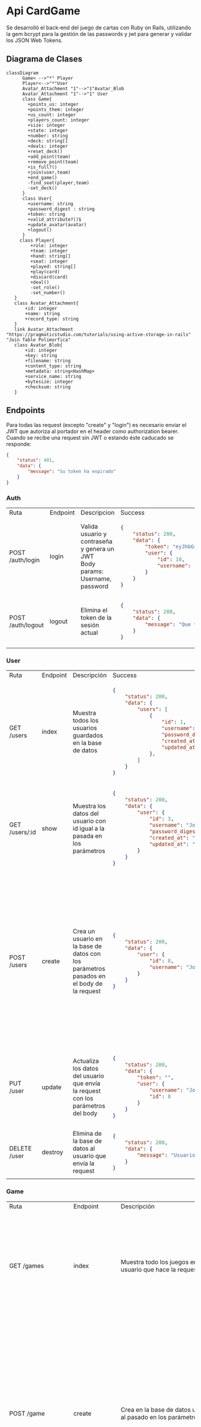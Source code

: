 # Api CardGame
Se desarrolló el back-end del juego de cartas con Ruby on Rails, utilizando la gem bcrypt para la gestión de las passwords y jwt para generar y validar los JSON Web Tokens.
## Diagrama de Clases
```mermaid
classDiagram
      Game< -->"*" Player
      Player<-->"*"User
	  Avatar_Attachment "1"-->"1"Avatar_Blob
	  Avatar_Attachment "1"-->"1" User
      class Game{
        +points_us: integer
		+points_them: integer
		+us_count: integer
		+players_count: integer
		+size: integer
		+state: integer
		+number: string
		+deck: string[]
		+deals: integer
		+reset_deck()
		+add_point(team)
		+remove_point(team)
		+is_full?()
		+join(user,team)
		+end_game()
		-find_seat(player,team)
		-set_deck()
      }
	  class User{
		+username: string
		+password_digest : string
		+token: string
		+valid_attribute?()$
		+update_avatar(avatar)
		+logout()
	  }
     class Player{
	     +role: integer
		 +team: integer
		 +hand: string[]
		 +seat: integer
		 +played: string[]
		 +play(card)
		 +discard(card)
		 +deal()
		 -set_role()
		 -set_number()		 
   }
   class Avatar_Attachment{
	   +id: integer
	   +name: string
	   +record_type: string
   }
   link Avatar_Attachment "https://pragmaticstudio.com/tutorials/using-active-storage-in-rails" "Join Table Polimorfica"
   class Avatar_Blob{
	   +id: integer
	   +key: string
	   +filename: string
	   +content_type: string
	   +metadata: string<HashMap>
	   +service_name: string
	   +bytesize: integer
	   +checksum: string
   }
```

## Endpoints
Para todas las request (excepto "create" y "login") es necesario enviar el JWT que autoriza al portador en el header como authorization bearer.<br/>Cuando se recibe una request sin JWT o estando éste caducado se responde:
```json
{
    "status": 401,
    "data": {
        "message": "Su token ha expirado"
    }
}
```
### Auth
<table>
<tr>
<td> Ruta </td> <td> Endpoint </td> <td> Descripcion </td> <td> Success </td> <td> Error </td>
</tr>  
<tr>
<td> POST /auth/login </td> 
<td>  login </td>  
<td> Valida usuario y contraseña y genera un JWT<br/>Body params: Username, password </td> 
<td> 

```json
{
    "status": 200,
    "data": {
        "token": "eyJhbGciOiJIUzI1NiJ9.eyJ1c2VyX2lkIjoxMCwiZXhwIjoxNjc3MzYyNzUzfQ.vtVXxuqmD4ZKsnio0UqrJCYWc8-Xy7NLoXjaTBpJsYY",
        "user": {
            "id": 10,
            "username": "JohnDoe"
        }
    }
}
```
</td> 
<td> 

```json
{
    "status": 403,
    "data": {
        "message": "Usuario o Contraseña Invalidos"
    }
}
```
</td>
</tr>
<tr>
<td> POST /auth/logout </td> 
<td> logout </td>  
<td> Elimina el token de la sesión actual </td> 
<td> 

```json
{
    "status": 200,
    "data": {
        "message": "Que vuelvas pronto :)"
    }
}
```
</td> 
<td> - </td>
</tr>
</table>

### User
<table>
<tr>
<td> Ruta </td> <td> Endpoint </td> <td> Descripción </td> <td> Success </td> <td> Error </td>
</tr>
<tr>
<td> GET /users </td> 
<td> index </td>  
<td> Muestra todos los usuarios guardados en la base de datos  </td> 	<td>

```json
{
    "status": 200,
    "data": {
        "users": [
            {
                "id": 1,
                "username": "John Doe",
                "password_digest": "$2a$12$1UmwWpYf/XwJ/Vs55DeB0eqEWFELaiJjDviaeq1pORJRnvtj7oSee",                
                "created_at": "2023-02-21T20:30:48.758Z",
                "updated_at": "2023-02-24T07:58:51.568Z"
            },            
        ]
    }
}		
```

</td> 
<td>-</td>
</tr>
<tr>
<td> GET /users/:id </td> 
<td> show </td> 
<td>Muestra los datos del usuario con id igual a la pasada en los parámetros</td> 
<td> 

```json
{
    "status": 200,
    "data": {
        "user": {
            "id": 3,
            "username": "John Doe",
            "password_digest": "$2a$12$wrF5twLOl12HB62.rE.jBO4ovfRpp28Au8TjnryXKmKPmPTCa6uEm",            
            "created_at": "2023-02-22T18:01:42.467Z",
            "updated_at": "2023-02-22T21:47:09.738Z"
        }
    }
}
```
</td> 
<td>

```json
{
    "status": 404,
    "data": {
        "message": "No se ha podido encontrar al usuario de id 3"
    }
}
```

</td>
</tr>
<tr>
<td> POST /users </td> 
<td> create </td> 
<td>  
Crea un usuario en la base de datos con los parámetros pasados en el body de la request
</td> 
<td>

```json
{
    "status": 200,
    "data": {
        "user": {
            "id": 8,
            "username": "John Doe",            
        }
    }
}
```
</td> 
<td>
Si el nombre de usuario ya existe en la BD:

```json
{
    "status": 400,
    "data": {
        "message": "Username Este nombre de usuario ya ha sido tomado"
    }
}
```
Si el nombre de usuario es muy corto:

```json
{
    "status": 400,
    "data": {
        "message": "Username El nombre es muy corto. Debe ser mayor a 3 caracteres"
    }
}
```
Si la contraseña es muy corta:

```json
{
    "status": 400,
    "data": {
        "message": "Password La contraseña es muy corta. Debe ser mayor a 8 caracteres"
    }
}
```
</td>
</tr>
<tr>
<td> PUT /user </td> 
<td> update </td> 
<td> Actualiza los datos del usuario que envía la request con los parámetros del body</td> 
<td>

```json
{
    "status": 200,
    "data": {
        "token": "",
        "user": {
            "username": "John Doe",
            "id": 8
        }
    }
}
```

</td> 
<td> 
Presenta los mismos mensajes de error de las validaciones en el endpoint create

```json
{
    "status": 400,
    "data": {
        "message": ""
    }
}
```
</td>
</tr>
<tr>
<td> DELETE /user </td> 
<td> destroy </td> 
<td>  Elimina de la base de datos al usuario que envía la request </td> 
<td>  

```json
{
    "status": 200,
    "data": {
        "message": "Usuario Eliminado con Exito"
    }
}
```

</td> 
<td> 

```json
{
	"status": 400, 
	"data": {
		"message": ""
	}
}
```

</td>
</tr>
</table>

### Game
<table>
<tr>
<td> Ruta </td> <td> Endpoint </td> <td> Descripción </td> <td> Success </td> <td> Error </td>
</tr>
<tr>
<td>GET /games  </td> 
<td> index </td> 
<td> Muestra todo los juegos en los que se encuentra el usuario que hace la request </td> 
<td> 

```json
{
    "status": 200,
    "data": {
        "games": [
            {
                "points_us": 0,
                "points_them": 0,
                "size": 2,
                "state": "started",
                "number": "JohnDoe#298",
                "created_at": "2023-02-22T18:03:00.217Z"
            },       
        ]
    }
}
```

 </td> 
<td> - </td>
</tr>
<tr>
<td> POST /game </td> 
<td> create </td> 
<td>  Crea en la base de datos un nuevo juego de tamaño igual al pasado en los parámetros del body</td> 
<td>

```json
{
    "status": 200,
    "data": {
        "game": {
            "points_us": 0,
            "points_them": 0,
            "players_count": 1,
            "size": 4,
            "state": "waiting",
            "number": "JohnDoe#36",
            "deals": 0,
            "created_at": "2023-02-25T02:31:21.464Z",
            "players": [
                {
                    "seat": 0,
                    "role": "admin",
                    "team": "us",
                    "played": [],
                    "user": {
                        "username": "elfran"
                    }
                }
            ]
        },
        "hand": []
    }
}
```
</td> 
<td>  

```json
{
	"status": 500, 
	"data": {
		"message": "Error at DataBase update"
	}
}
```
</td>
</tr>
<tr>
<td> POST /game/join</td> 
<td> join </td> 
<td> Ingresa a una partida al usuario que hace la request<br/>Body params: Team, Number </td> 
<td>  

```json
{
    "status": 200,
    "data": {
        "game": {
            "players_count": 2,
            "points_us": 0,
            "points_them": 0,
            "size": 4,
            "state": "waiting",
            "number": "JohnDoe#36",
            "deals": 0,
            "created_at": "2023-02-25T02:31:21.464Z",
            "players": [
                {
                    "role": "admin",
                    "team": "us",
                    "seat": 0,
                    "played": [],
                    "user": {
                        "username": "JohnDoe"
                    }
                },
                {
                    "role": "guest",
                    "team": "them",
                    "seat": 1,
                    "played": [],
                    "user": {
                        "username": "Richard Roe"
                    }
                }
            ]
        },
        "hand": []
    }
}
```

</td> 
<td>
Si el usuario ya se encuentra en la partida

```json
{
    "status": 400,
    "data": {
        "message": "El usuario ya se encuentra en la partida"
    }
}
```
Si el equipo deseado ya esta lleno

```json
{
    "status": 400,
    "data": {
        "message": "El equipo \"<nosotros | ellos>\" ya está lleno"
    }
}
```

Si el juego ya está lleno

```json
{
    "status": 400,
    "data": {
        "message": "El juego ya esta lleno"
    }
}
```
</td>
</tr>
<tr>
<td>POST /game/deal</td> 
<td> deal </td> 
<td> Mezcla el mazo y reparte 3 cartas a cada jugador <br/>Body params: GameNumber</td> 
<td> 

```json
{
    "status": 200,
    "data": {
        "game": {
            "state": "started",
            "deals": 1,
            "points_us": 0,
            "points_them": 0,
            "players_count": 2,
            "size": 2,
            "number": "JohnDoe#121",
            "created_at": "2023-02-25T13:19:49.032Z",
            "players": [
                {
                    "played": [],
                    "role": "admin",
                    "team": "us",
                    "seat": 0,
                    "user": {
                        "username": "JohnDoe"
                    }
                },
                {
                    "played": [],
                    "role": "guest",
                    "team": "them",
                    "seat": 1,
                    "user": {
                        "username": "RichardRoe"
                    }
                }
            ]
        },
        "hand": [
            "b6",
            "b11",
            "b7"
        ]
    }
}
```
</td> 
<td>  

```json
{
    "status": 400,
    "data": {
        "message": "No es su turno para repartir"
    }
}
```

```json
{
    "status": 400,
    "data": {
        "message": "La partida no ha empezado"
    }
}
```

```json
{
    "status": 400,
    "data": {
        "message": "La partida ya ha terminado"
    }
}
```
</td>
</tr>
<tr>
<td>POST /game/play</td> 
<td> play </td> 
<td> El usuario juega una carta de su mano<br/>Body params: carta, GameNumber </td> 
<td>  

```json
{
    "status": 200,
    "data": {
        "game": {
            "points_us": 0,
            "points_them": 0,
            "players_count": 2,
            "size": 2,
            "state": "started",
            "number": "JohnDoe#121",
            "deals": 1,
            "created_at": "2023-02-25T13:19:49.032Z",
            "players": [
                {
                    "role": "admin",
                    "team": "us",
                    "seat": 0,
                    "played": [
                        "b6"
                    ],
                    "user": {
                        "username": "JohnDoe"
                    }
                },
                {
                    "role": "guest",
                    "team": "them",
                    "seat": 1,
                    "played": [],
                    "user": {
                        "username": "RichardRoe"
                    }
                }
            ]
        },
        "hand": [
            "b11",
            "b7"
        ]
    }
}
```

</td> 
<td>  

```json
{
    "status": 400,
    "data": {
        "message": "Debes juar una carta que esté e tu mano"
    }
}
```
```json
{
    "status": 400,
    "data": {
        "message": "La partida no ha empezado"
    }
}
```

```json
{
    "status": 400,
    "data": {
        "message": "La partida ya ha terminado"
    }
}
```
</td>
</tr>
<tr>
<td> POST /game/discard </td> 
<td> discard </td> 
<td> El usuario descarta una carta de su mano<br/>Body params: carta, GameNumber  </td> 
<td>

```json
{
    "status": 200,
    "data": {
        "game": {
            "points_us": 0,
            "points_them": 0,
            "players_count": 2,
            "size": 2,
            "state": "started",
            "number": "JohnDoe#876",
            "deals": 0,
            "created_at": "2023-02-25T13:43:12.672Z",
            "players": [
                {
                    "role": "admin",
                    "team": "us",
                    "seat": 0,
                    "played": [
                        "empty"
                    ],
                    "user": {
                        "username": "JohnDoe"
                    }
                },
                {
                    "role": "guest",
                    "team": "them",
                    "seat": 1,
                    "played": [],
                    "user": {
                        "username": "RichardRoe"
                    }
                }
            ]
        },
        "hand": [
            "b7",
            "b11"
        ]
    }
}
```
</td> 
<td>  

```json
{
    "status": 400,
    "data": {
        "message": "No puede descartar una carta que no está en su mano"
    }
}
```

```json
{
    "status": 400,
    "data": {
        "message": "La partida no ha empezado"
    }
}
```

```json
{
    "status": 400,
    "data": {
        "message": "La partida ya ha terminado"
    }
}
```
</td>
</tr>
<tr>
<td> POST /game/add_point </td> 
<td> add_points </td> 
<td> Agrega un punto al equipo pasado como parámetro <br/>Body params: Equipo, GameNumber </td> 
<td> 

```json
{
    "status": 200,
    "data": {
        "game": {
            "state": "started",
            "points_us": 1,
            "points_them": 0,
            "players_count": 2,
            "size": 2,
            "number": "JohnDoe#876",
            "deals": 0,
            "created_at": "2023-02-25T13:43:12.672Z",
            "players": [
                {
                    "role": "admin",
                    "team": "us",
                    "seat": 0,
                    "played": [
                        "empty"
                    ],
                    "user": {
                        "username": "JohnDoe"
                    }
                },
                {
                    "role": "guest",
                    "team": "them",
                    "seat": 1,
                    "played": [],
                    "user": {
                        "username": "RichardRoe"
                    }
                }
            ]
        },
        "hand": [
            "b7",
            "b11"
        ]
    }
}
```
 </td> 
<td>
 
```json
{
    "status": "forbbiden",
    "data": {
        "message": "Debes ser admin para añadir puntos"
    }
}
```

```json
{
    "status": 400,
    "data": {
        "message": "La partida debe estar en curso para poder añadir puntos"
    }
}
```

</td>
</tr>
<tr>
<td> POST /game/remove_point </td> 
<td> remove_points </td> 
<td>  Resta un punto al equipo pasado como parámetro<br/>Body params: Equipo, GameNumber</td> 
<td>  

```json
{
    "status": 200,
    "data": {
        "game": {
            "state": "started",
            "points_us": 0,
            "points_them": 0,
            "players_count": 2,
            "size": 2,
            "number": "JohnDoe#876",
            "deals": 0,
            "created_at": "2023-02-25T13:43:12.672Z",
            "players": [
                {
                    "role": "admin",
                    "team": "us",
                    "seat": 0,
                    "played": [
                        "empty"
                    ],
                    "user": {
                        "username": "JohnDoe"
                    }
                },
                {
                    "role": "guest",
                    "team": "them",
                    "seat": 1,
                    "played": [],
                    "user": {
                        "username": "RichardRoe"
                    }
                }
            ]
        },
        "hand": [
            "b7",
            "b11"
        ]
    }
}
```
</td> 
<td> 

```json
{
    "status": 400,
    "data": {
        "message": "No se pueden quitar más puntos"
    }
}
```
```json
{
    "status": "forbbiden",
    "data": {
        "message": "Debes ser admin para añadir puntos"
    }
}
```
```json
{
    "status": 400,
    "data": {
        "message": "La partida debe estar en curso para poder añadir puntos"
    }
}
```
</td>
</tr>
<tr>
<td>  GET /game/status </td> 
<td> status </td> 
<td> Muestra los datos de la partida<br/>Body params: GameNumber </td> 
<td> 

```json
{
    "status": 200,
    "data": {
        "game": {
            "points_us": 0,
            "points_them": 0,
            "players_count": 2,
            "size": 2,
            "state": "started",
            "number": "JohnDoe#876",
            "deals": 0,
            "created_at": "2023-02-25T13:43:12.672Z",
            "players": [
                {
                    "role": "admin",
                    "team": "us",
                    "seat": 0,
                    "played": [
                        "empty"
                    ],
                    "user": {
                        "username": "JohnDoe"
                    }
                },
                {
                    "role": "guest",
                    "team": "them",
                    "seat": 1,
                    "played": [],
                    "user": {
                        "username": "RichardRoe"
                    }
                }
            ]
        },
        "hand": [
            "b7",
            "b11"
        ]
    }
}
```
</td> 
<td> 

```json
{
    "status": 400,
    "data": {
        "message": "No se ha encontrado el juego"
    }
}
```
</td>
</tr>
<tr>
<td>  POST /game/end</td> 
<td> end_game </td> 
<td>  

```json
{
    "status": 200,
    "data": {
        "game": {
            "state": "finished",
            "points_us": 0,
            "points_them": 0,
            "players_count": 2,
            "size": 2,
            "number": "JohnDoe#876",
            "deals": 0,
            "created_at": "2023-02-25T13:43:12.672Z",
            "players": [
                {
                    "role": "admin",
                    "team": "us",
                    "seat": 0,
                    "played": [
                        "empty"
                    ],
                    "user": {
                        "username": "JohnDoe"
                    }
                },
                {
                    "role": "guest",
                    "team": "them",
                    "seat": 1,
                    "played": [],
                    "user": {
                        "username": "RichardRoe"
                    }
                }
            ]
        },
        "hand": [
            "b7",
            "b11"
        ]
    }
}
```
</td> 
<td>  

```json
{
    "status": "forbbiden",
    "data": {
        "message": "Debes ser admin para terminar la partida"
    }
}
```
```json
{
    "status": 400,
    "data": {
        "message": "La partida debe estar en curso para poder terminar"
    }
}
```
</td>
</tr>
</table>

### Direct Upload

<table>
<tr>
<td> Ruta </td> <td> Endpoint </td> <td> Descripcion </td> <td> Success </td> <td> Error </td>
</tr>  
<tr>
<td> POST  rails/active_storage/direct_uploads </td> 
<td>  create </td>  
<td> Crea un  Blob con el archivo que se le envía </td> 
<td> 

```json
{
    "id": 4,
    "key": "o7hsrzgb5lm8im41fkg1lxciczhd",
    "filename": "bg2.jpg",
    "content_type": "image/jpeg",
    "metadata": {},
    "service_name": "local",
    "byte_size": 314903,
    "checksum": "b9WCe0gQisAiVGUpS5vVuQ==",
    "created_at": "2023-02-25T17:10:52.218Z",
    "signed_id": "eyJfcmFpbHMiOnsibW",
    "attachable_sgid": "BAh7CEkiCGdpZAY6BkVUSSI3",
    "service_url": "http://localhost:3000/rails/active_storage/blobs/redirect/eyJfcmFpbHMiOnsibW/bg2.jpg",
    "direct_upload": {
        "url": "http://localhost:3000/rails/active_storage/disk/<longurl>",
        "headers": {
            "Content-Type": "image/jpeg"
        }
    }
}
```

</td>
<td> - </td>
</tr>

</table>
